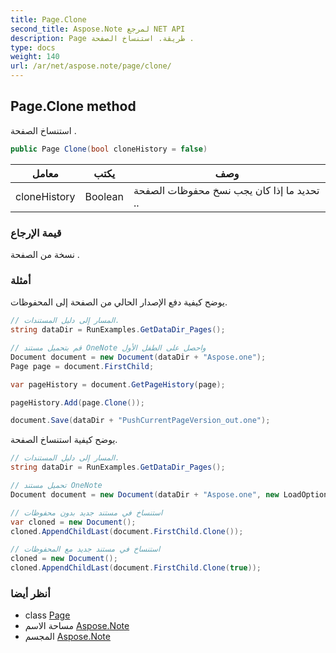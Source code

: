 ```yaml
---
title: Page.Clone
second_title: Aspose.Note لمرجع NET API
description: Page طريقة. استنساخ الصفحة .
type: docs
weight: 140
url: /ar/net/aspose.note/page/clone/
---
```

## Page.Clone method

استنساخ الصفحة .

```csharp
public Page Clone(bool cloneHistory = false)
```

| معامل | يكتب | وصف |
| --- | --- | --- |
| cloneHistory | Boolean | تحديد ما إذا كان يجب نسخ محفوظات الصفحة .. |

### قيمة الإرجاع

نسخة من الصفحة .

### أمثلة

يوضح كيفية دفع الإصدار الحالي من الصفحة إلى المحفوظات.

```csharp
// المسار إلى دليل المستندات.
string dataDir = RunExamples.GetDataDir_Pages();

// قم بتحميل مستند OneNote واحصل على الطفل الأول           
Document document = new Document(dataDir + "Aspose.one");
Page page = document.FirstChild;

var pageHistory = document.GetPageHistory(page);

pageHistory.Add(page.Clone());

document.Save(dataDir + "PushCurrentPageVersion_out.one");
```

يوضح كيفية استنساخ الصفحة.

```csharp
// المسار إلى دليل المستندات.
string dataDir = RunExamples.GetDataDir_Pages();

// تحميل مستند OneNote
Document document = new Document(dataDir + "Aspose.one", new LoadOptions { LoadHistory = true });

// استنساخ في مستند جديد بدون محفوظات
var cloned = new Document();
cloned.AppendChildLast(document.FirstChild.Clone());

// استنساخ في مستند جديد مع المحفوظات
cloned = new Document();
cloned.AppendChildLast(document.FirstChild.Clone(true));
```

### أنظر أيضا

* class [Page](../)
* مساحة الاسم [Aspose.Note](../../page/)
* المجسم [Aspose.Note](../../../)


